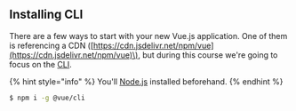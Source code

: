 ## Installing CLI

There are a few ways to start with your new Vue.js application. One of them is referencing a CDN \([https://cdn.jsdelivr.net/npm/vue](https://cdn.jsdelivr.net/npm/vue)\), but during this course we're going to focus on the [CLI](https://cli.vuejs.org).

{% hint style="info" %}
You'll [Node.js](https://nodejs.org/en/) installed beforehand.
{% endhint %}

```bash
$ npm i -g @vue/cli
```